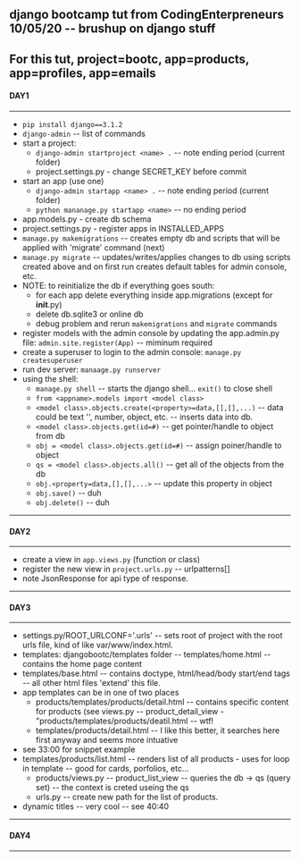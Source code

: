 django bootcamp tut from CodingEnterpreneurs 10/05/20 -- brushup on django stuff
---
For this tut, project=bootc, app=products, app=profiles, app=emails
---
  #### DAY1
---
* `pip install django==3.1.2`
* `django-admin` -- list of commands
* start a project:
  * `django-admin startproject <name> .` -- note ending period (current folder)
  * project.settings.py - change SECRET_KEY before commit
* start an app (use one)
  * `django-admin startapp <name> .` -- note ending period (current folder)
  * `python mananage.py startapp <name>` -- no ending period
* app.models.py - create db schema
* project.settings.py - register apps in  INSTALLED_APPS
* `manage.py makemigrations` -- creates empty db and scripts that will be applied with 'migrate' command (next)
* `manage.py migrate` -- updates/writes/applies changes to db using scripts created above and on first run creates default tables for admin console, etc.
* NOTE: to reinitialize the db if everything goes south:
  * for each app delete everything inside app.migrations (except for __init__.py) 
  * delete db.sqlite3 or online db
  * debug problem and rerun `makemigrations` and `migrate` commands
* register models with the admin console by updating the app.admin.py file: `admin.site.register(App)` -- miminum required
* create a superuser to login to the admin console: `manage.py createsuperuser`
* run dev server: `manaage.py runserver`
* using the shell:
  * `manage.py shell` -- starts the django shell... `exit()` to close shell
  * `from <appname>.models import <model class>`
  * `<model class>.objects.create(<property>=data,[],[],...)` -- data could be text '', number, object, etc. -- inserts data into db.
  * `<model class>.objects.get(id=#)` -- get pointer/handle to object from db
  * `obj = <model class>.objects.get(id=#)` -- assign poiner/handle to object
  * `qs = <model class>.objects.all()` -- get all of the objects from the db 
  * `obj.<property=data,[],[],...>` -- update this property in object
  * `obj.save()` -- duh
  * `obj.delete()` -- duh
---
  #### DAY2
---
  * create a view in `app.views.py` (function or class)
  * register the new view in `project.urls.py` -- urlpatterns[] 
  * note JsonResponse for api type of response.
---
  #### DAY3
---   
  * settings.py/ROOT_URLCONF='<project name>.urls' -- sets root of project with the root urls file, kind of like var/www/index.html.
  * templates: djangobootc/templates folder -- templates/home.html -- contains the home page content
  * templates/base.html -- contains doctype, html/head/body start/end tags -- all other html files 'extend' this file.
  * app templates can be in one of two places
    * products/templates/products/detail.html -- contains specific content for products (see views.py -- product_detail_view - "products/templates/products/deatil.html -- wtf!
    * templates/products/detail.html -- I like this better, it searches here first anyway and seems more intuative
  * see 33:00 for snippet example
  * templates/products/list.html -- renders list of all products - uses for loop in template -- good for cards, porfolios, etc...
    * products/views.py -- product_list_view -- queries the db -> qs (query set) -- the context is creted useing the qs
    * urls.py -- create new path for the list of products.
  * dynamic titles -- very cool -- see 40:40
---
  #### DAY4
---   













